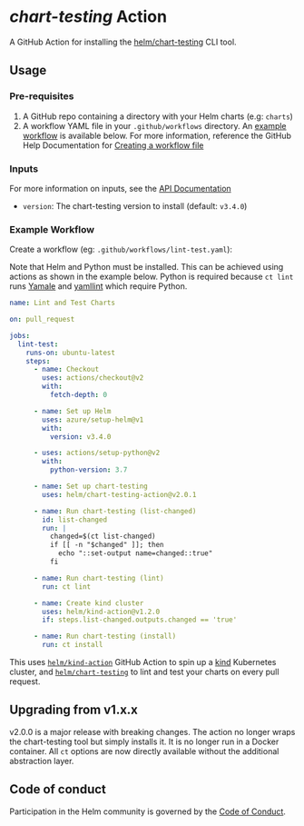 # *chart-testing* Action

A GitHub Action for installing the [helm/chart-testing](https://github.com/helm/chart-testing) CLI tool.

## Usage

### Pre-requisites

1. A GitHub repo containing a directory with your Helm charts (e.g: `charts`)
1. A workflow YAML file in your `.github/workflows` directory. 
  An [example workflow](#example-workflow) is available below.
  For more information, reference the GitHub Help Documentation for [Creating a workflow file](https://help.github.com/en/articles/configuring-a-workflow#creating-a-workflow-file)

### Inputs

For more information on inputs, see the [API Documentation](https://developer.github.com/v3/repos/releases/#input)

- `version`: The chart-testing version to install (default: `v3.4.0`)

### Example Workflow

Create a workflow (eg: `.github/workflows/lint-test.yaml`):

Note that Helm and Python must be installed.
This can be achieved using actions as shown in the example below.
Python is required because `ct lint` runs [Yamale](https://github.com/23andMe/Yamale) and [yamllint](https://github.com/adrienverge/yamllint) which require Python.

```yaml
name: Lint and Test Charts

on: pull_request

jobs:
  lint-test:
    runs-on: ubuntu-latest
    steps:
      - name: Checkout
        uses: actions/checkout@v2
        with:
          fetch-depth: 0

      - name: Set up Helm
        uses: azure/setup-helm@v1
        with:
          version: v3.4.0

      - uses: actions/setup-python@v2
        with:
          python-version: 3.7

      - name: Set up chart-testing
        uses: helm/chart-testing-action@v2.0.1

      - name: Run chart-testing (list-changed)
        id: list-changed
        run: |
          changed=$(ct list-changed)
          if [[ -n "$changed" ]]; then
            echo "::set-output name=changed::true"
          fi

      - name: Run chart-testing (lint)
        run: ct lint

      - name: Create kind cluster
        uses: helm/kind-action@v1.2.0
        if: steps.list-changed.outputs.changed == 'true'

      - name: Run chart-testing (install)
        run: ct install
```

This uses [`helm/kind-action`](https://www.github.com/helm/kind-action) GitHub Action to spin up a [kind](https://kind.sigs.k8s.io/) Kubernetes cluster, 
and [`helm/chart-testing`](https://www.github.com/helm/chart-testing) to lint and test your charts on every pull request.

## Upgrading from v1.x.x

v2.0.0 is a major release with breaking changes.
The action no longer wraps the chart-testing tool but simply installs it.
It is no longer run in a Docker container.
All `ct` options are now directly available without the additional abstraction layer.

## Code of conduct

Participation in the Helm community is governed by the [Code of Conduct](CODE_OF_CONDUCT.md).
